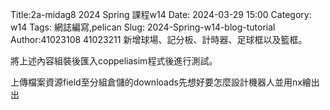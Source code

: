 Title:2a-midag8 2024 Spring 課程w14
Date: 2024-03-29 15:00
Category: w14
Tags: 網誌編寫,pelican
Slug: 2024-Spring-w14-blog-tutorial
Author:41023108 41023211
新增球場、記分板、計時器、足球框以及籃框。

將上述內容組裝後匯入coppeliasim程式後進行測試。

上傳檔案資源field至分組倉儲的downloads先想好要怎麼設計機器人並用nx繪出出